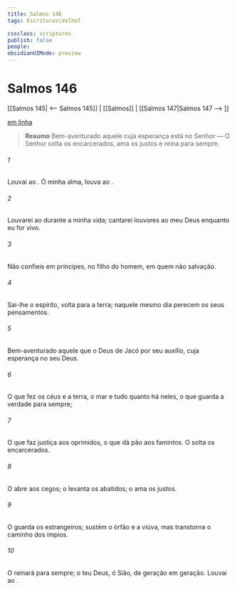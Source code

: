 ```yaml
---
title: Salmos 146
tags: Escrituras\VelhoT

cssclass: scriptures
publish: false
people:
obsidianUIMode: preview
---
```


# Salmos 146
[[Salmos 145| <-- Salmos 145]] | [[Salmos]] | [[Salmos 147|Salmos 147 --> ]]

[em linha](https://churchofjesuschrist.org/study/scriptures/ot/ps/146?lang=por)

> __Resumo__
Bem-aventurado aquele cuja esperança está no Senhor — O Senhor solta os encarcerados, ama os justos e reina para sempre.

###### 1 
Louvai ao . Ó minha alma, louva ao .

###### 2 
Louvarei ao  durante a minha vida; cantarei louvores ao meu Deus enquanto eu for vivo.

###### 3 
Não confieis em príncipes,  no filho do homem, em quem não  salvação.

###### 4 
Sai-lhe o espírito, volta para a terra; naquele mesmo dia perecem os seus pensamentos.

###### 5 
Bem-aventurado aquele que  o Deus de Jacó por seu auxílio,  cuja esperança  no  seu Deus.

###### 6 
O que fez os céus e a terra, o mar e tudo quanto há neles,  o que guarda a verdade para sempre;

###### 7 
O que faz justiça aos oprimidos, o que dá pão aos famintos. O  solta os encarcerados.

###### 8 
O  abre  aos cegos; o  levanta os abatidos; o  ama os justos.

###### 9 
O  guarda os estrangeiros; sustém o órfão e a viúva, mas transtorna o caminho dos ímpios.

###### 10 
O  reinará para sempre; o teu Deus, ó Sião,  de geração em geração. Louvai ao .

